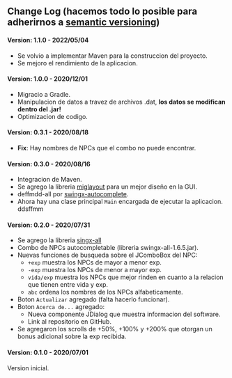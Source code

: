 ## Change Log (hacemos todo lo posible para adherirnos a [semantic versioning](https://semver.org/))

#### Version: 1.1.0 - 2022/05/04

- Se volvio a implementar Maven para la construccion del proyecto.
- Se mejoro el rendimiento de la aplicacion.

#### Version: 1.0.0 - 2020/12/01
- Migracio a Gradle.
- Manipulacion de datos a travez de archivos .dat, **los datos se modifican dentro del .jar!**
- Optimizacion de codigo.

#### Version: 0.3.1 - 2020/08/18
- **Fix**: Hay nombres de NPCs que el combo no puede encontrar.

#### Version: 0.3.0 - 2020/08/16
- Integracion de Maven.
- Se agrego la libreria [miglayout](https://search.maven.org/artifact/com.miglayout/miglayout/3.7.4/jar) para un mejor diseño en la GUI.
- deffmdd-all por [swingx-autocomplete](https://search.maven.org/artifact/org.swinglabs.swingx/swingx-autocomplete/1.6.5-1/jar).
- Ahora hay una clase principal `Main` encargada de ejecutar la aplicacion.
ddsffmm
#### Version: 0.2.0 - 2020/07/31
- Se agrego la libreria [singx-all](https://search.maven.org/artifact/org.swinglabs.swingx/swingx-all/1.6.5-1/jar)
- Combo de NPCs autocompletable (libreria swingx-all-1.6.5.jar).
- Nuevas funciones de busqueda sobre el JComboBox del NPC:
  - `+exp` muestra los NPCs de mayor a menor exp.
  - `-exp` muestra los NPCs de menor a mayor exp.
  - `vida/exp` muestra los NPCs que mejor rinden en cuanto a la relacion que tienen entre vida y exp.
  - `abc` ordena los nombres de los NPCs alfabeticamente.
- Boton `Actualizar` agregado (falta hacerlo funcionar).
- Boton `Acerca de...` agregado:
  - Nueva componente JDialog que muestra informacion del software.
  - Link al repositorio en GitHub.
- Se agregaron los scrolls de +50%, +100% y +200% que otorgan un bonus adicional sobre la exp recibida.

#### Version: 0.1.0 - 2020/07/01
Version inicial.
